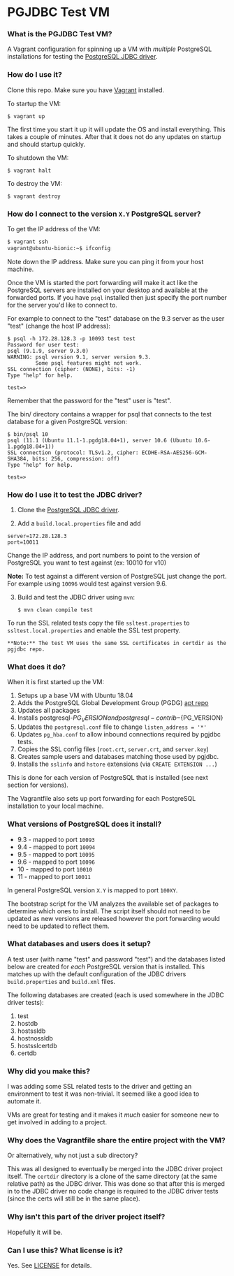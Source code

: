 # PGJDBC Test VM

### What is the PGJDBC Test VM?

A Vagrant configuration for spinning up a VM with *multiple* PostgreSQL installations for testing the [PostgreSQL JDBC driver](https://github.com/pgjdbc/pgjdbc).

### How do I use it?

Clone this repo.
Make sure you have [Vagrant](http://www.vagrantup.com/) installed. 

To startup the VM:

    $ vagrant up

The first time you start it up it will update the OS and install everything. This takes a couple of minutes. After that it does not do any updates on startup and should startup quickly.

To shutdown the VM:

    $ vagrant halt

To destroy the VM:

    $ vagrant destroy

### How do I connect to the version `X.Y` PostgreSQL server?

To get the IP address of the VM:
```sh
$ vagrant ssh
vagrant@ubuntu-bionic:~$ ifconfig
```

Note down the IP address. Make sure you can ping it from your host machine.

Once the VM is started the port forwarding will make it act like the PostgreSQL servers are installed on your desktop and available at the forwarded ports. If you have `psql` installed then just specify the port number for the server you'd like to connect to.

For example to connect to the "test" database on the 9.3 server as the user "test" (change the host IP address):

```
$ psql -h 172.28.128.3 -p 10093 test test
Password for user test: 
psql (9.1.9, server 9.3.0)
WARNING: psql version 9.1, server version 9.3.
         Some psql features might not work.
SSL connection (cipher: (NONE), bits: -1)
Type "help" for help.

test=>
```

Remember that the password for the "test" user is "test".

The bin/ directory contains a wrapper for psql that connects to the test database for a given PostgreSQL version:

```
$ bin/psql 10
psql (11.1 (Ubuntu 11.1-1.pgdg18.04+1), server 10.6 (Ubuntu 10.6-1.pgdg18.04+1))
SSL connection (protocol: TLSv1.2, cipher: ECDHE-RSA-AES256-GCM-SHA384, bits: 256, compression: off)
Type "help" for help.

test=> 
```

### How do I use it to test the JDBC driver?

1. Clone the [PostgreSQL JDBC driver](https://github.com/pgjdbc/pgjdbc).

2. Add a `build.local.properties` file and add
```
server=172.28.128.3
port=10011
```
Change the IP address, and port numbers to point to the version of PostgreSQL you want to test against (ex: 10010 for v10)

   **Note:** To test against a different version of PostgreSQL just change the port. For example using `10096` would test against version 9.6.

3. Build and test the JDBC driver using `mvn`:

   ```
   $ mvn clean compile test
   ```

To run the SSL related tests copy the file `ssltest.properties` to `ssltest.local.properties` and enable the SSL test property.

```
**Note:** The test VM uses the same SSL certificates in certdir as the pgjdbc repo.
```

### What does it do?

When it is first started up the VM:

1. Setups up a base VM with Ubuntu 18.04 
1. Adds the PostgreSQL Global Development Group (PGDG) [apt repo](http://wiki.postgresql.org/wiki/Apt)
1. Updates all packages
1. Installs postgresql-${PG_VERSION} and postgresql-contrib-${PG_VERSION}
1. Updates the `postgresql.conf` file to change `listen_address = '*'`
1. Updates `pg_hba.conf` to allow inbound connections required by pgjdbc tests.
1. Copies the SSL config files (`root.crt`, `server.crt`, and `server.key`)
1. Creates sample users and databases matching those used by pgjdbc.
1. Installs the `sslinfo` and `hstore` extensions (via `CREATE EXTENSION ...`)

This is done for each version of PostgreSQL that is installed (see next section for versions).

The Vagrantfile also sets up port forwarding for each PostgreSQL installation to your local machine.

### What versions of PostgreSQL does it install?

 * 9.3 - mapped to port `10093`
 * 9.4 - mapped to port `10094`
 * 9.5 - mapped to port `10095`
 * 9.6 - mapped to port `10096`
 * 10 - mapped to port `10010`
 * 11 - mapped to port `10011`

In general PostgreSQL version `X.Y` is mapped to port `100XY`.

The bootstrap script for the VM analyzes the available set of packages to determine which ones to install. The script itself should not need to be updated as new versions are released however the port forwarding would need to be updated to reflect them.

### What databases and users does it setup?

A test user (with name "test" and password "test") and the databases listed below are created for *each* PostgreSQL version that is installed. This matches up with the default configuration of the JDBC drivers `build.properties` and `build.xml` files.

The following databases are created (each is used somewhere in the JDBC driver tests):

1. test 
1. hostdb 
1. hostssldb 
1. hostnossldb 
1. hostsslcertdb 
1. certdb 

### Why did you make this?

I was adding some SSL related tests to the driver and getting an environment to test it was non-trivial. It seemed like a good idea to automate it.

VMs are great for testing and it makes it *much* easier for someone new to get involved in adding to a project.

### Why does the Vagrantfile share the entire project with the VM?

Or alternatively, why not just a sub directory?

This was all designed to eventually be merged into the JDBC driver project itself. The `certdir` directory is a clone of the same directory (at the same relative path) as the JDBC driver. This was done so that after this is merged in to the JDBC driver no code change is required to the JDBC driver tests (since the certs will still be in the same place).

### Why isn't this part of the driver project itself?

Hopefully it will be.

### Can I use this? What license is it?

Yes. See [LICENSE](LICENSE) for details.
